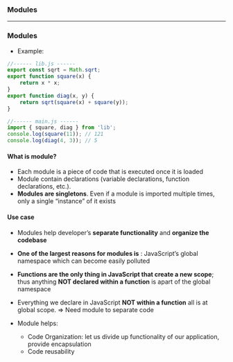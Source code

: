 ### Modules


---------------------------------------------------------------------------

### Modules

* Example:

```js
//------ lib.js ------
export const sqrt = Math.sqrt;
export function square(x) {
    return x * x;
}
export function diag(x, y) {
    return sqrt(square(x) + square(y));
}

//------ main.js ------
import { square, diag } from 'lib';
console.log(square(11)); // 121
console.log(diag(4, 3)); // 5
```
#### What is module?
* Each module is a piece of code that is executed once it is loaded
* Module contain declarations (variable declarations, function declarations, etc.).
* **Modules are singletons**. Even if a module is imported multiple times, only a single “instance” of it exists

#### Use case
* Modules help developer’s **separate functionality** and **organize the codebase**
* **One of the largest reasons for modules is** :  JavaScript’s global namespace which can become easily polluted
* **Functions are the only thing in JavaScript that create a new scope**; thus anything **NOT declared within a function** is apart of the global namespace
* Everything we declare in JavaScript **NOT within a function** all is at global scope. => Need module to separate code

* Module helps: 
  * Code Organization: let us divide up functionality of our application, provide encapsulation
  * Code reusability
